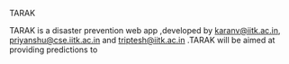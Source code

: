 
TARAK

TARAK is a disaster prevention web app ,developed by karanv@iitk.ac.in, priyanshu@cse.iitk.ac.in and triptesh@iitk.ac.in .TARAK will be aimed at providing predictions to 
